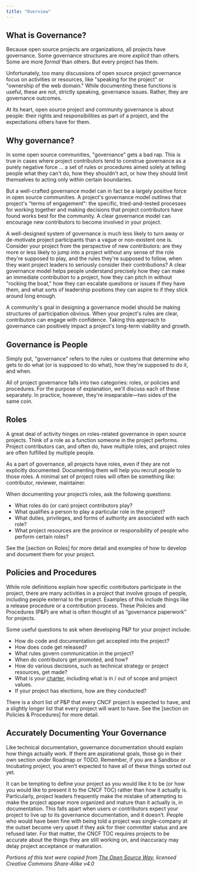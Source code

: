 ```yaml
---
title: "Overview"
---
```


## What is Governance?

Because open source projects are organizations, all projects have governance. Some governance structures are more *explicit* than others. Some are more *formal* than others. But every project has them.

Unfortunately, too many discussions of open source project governance focus on activities or resources, like "speaking for the project" or "ownership of the web domain." While documenting these functions is useful, these are not, strictly speaking, governance issues.  Rather, they are governance outcomes.

At its heart, open source project and community governance is about people: their rights and responsibilities as part of a project, and the expectations others have for them.

## Why governance?

In some open source communities, "governance" gets a bad rap. This is true in cases where project contributors tend to construe governance as a purely negative force ... a set of rules or procedures aimed solely at telling people what they can't do, how they shouldn't act, or how they should limit themselves to acting only within certain boundaries.

But a well-crafted governance model can in fact be a largely positive force in open source communities. A project's governance model outlines that project's "terms of engagement": the specific, tried-and-tested processes for working together and making decisions that project contributors have found works best for the community. A clear governance model can encourage new contributors to become involved in your project.

A well-designed system of governance is much less likely to turn away or de-motivate project participants than a vague or non-existent one is. Consider your project from the perspective of new contributors: are they more or less likely to jump into a project without any sense of the role they're supposed to play, and the rules they're supposed to follow, when they want project leaders to seriously consider their contributions? A clear governance model helps people understand precisely how they can make an immediate contribution to a project, how they can pitch in without "rocking the boat," how they can escalate questions or issues if they have them, and what sorts of leadership positions they can aspire to if they stick around long enough.

A community's goal in designing a governance model should be making structures of participation obvious. When your project's rules are clear, contributors can engage with confidence. Taking this approach to governance can positively impact a project's long-term viability and growth.

## Governance is People

Simply put, "governance" refers to the rules or customs that determine who gets to do what (or is supposed to do what), how they're supposed to do it, and when.

All of project governance falls into two categories: roles, or policies and procedures. For the purpose of explanation, we'll discuss each of these separately. In practice, however, they're inseparable—two sides of the same coin.

## Roles

A great deal of activity hinges on roles-related governance in open source projects. Think of a role as a function someone in the project performs.  Project contributors can, and often do, have multiple roles, and project roles are often fulfilled by multiple people.

As a part of governance, all projects have roles, even if they are not explicitly documented.  Documenting them will help you recruit people to those roles. A minimal set of project roles will often be something like: contributor, reviewer, maintainer.

When documenting your project’s roles, ask the following questions:

* What roles do (or can) project contributors play?
* What qualifies a person to play a particular role in the project?
* What duties, privileges, and forms of authority are associated with each role?
* What project resources are the province or responsibility of people who perform certain roles?

See the [section on Roles] for more detail and examples of how to develop and document them for your project.

## Policies and Procedures

While role definitions explain how specific contributors participate in the project, there are many activities in a project that involve groups of people, including people external to the project.  Examples of this include things like a release procedure or a contribution process.  These Policies and Procedures (P&P) are what is often thought of as “governance paperwork” for projects.

Some useful questions to ask when developing P&P for your project include:

* How do code and documentation get accepted into the project?
* How does code get released?
* What rules govern communication in the project?
* When do contributors get promoted, and how?
* How do various decisions, such as technical strategy or project resources, get made?
* What is your [charter](charter/), including what is in / out of scope and project values.
* If your project has elections, how are they conducted?

There is a short list of P&P that every CNCF project is expected to have, and a slightly longer list that every project will want to have.  See the [section on Policies & Procedures] for more detail.

## Accurately Documenting Your Governance

Like technical documentation, governance documentation should explain how things actually work.  If there are aspirational goals, those go in their own section under Roadmap or TODO.  Remember, if you are a Sandbox or Incubating project, you aren’t expected to have all of these things sorted out yet.

It can be tempting to define your project as you would like it to be (or how you would like to present it to the CNCF TOC) rather than how it actually is.  Particularly, project leaders frequently make the mistake of attempting to make the project appear more organized and mature than it actually is, in documentation.  This falls apart when users or contributors expect your project to live up to its governance documentation, and it doesn't.  People who would have been fine with being told a project was single-company at the outset become very upset if they ask for their committer status and are refused later.  For that matter, the CNCF TOC requires projects to be accurate about the things they are still working on, and inaccuracy may delay project acceptance or maturation.

*Portions of this text were copied from [The Open Source Way](https://github.com/theopensourceway/guidebook), licensed Creative Commons Share-Alike v4.0*